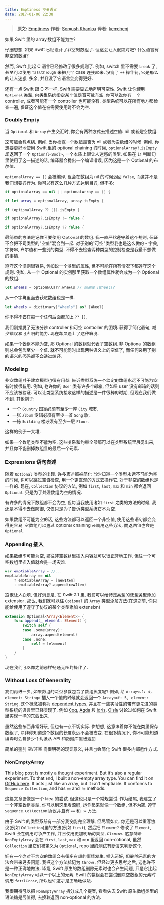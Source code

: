 ```yaml
---
title: Emptiness 空值语义
date: 2017-01-06 22:38
---
```


> **原文:** [Emptiness][originPost]
> **作者:** [Soroush Khanlou][author]
> **译者:** [kemchenj][me]

如果 Swift 里的 array 数组不能为空?

仔细想想: 如果 Swift 已经设计了非空的数组了. 但这会让人很烦对吧? 什么语言有非空的数组?

然而, Swift 比起 C 语言已经修改了很多规则了. 例如, switch 里不需要 `break` 了, 甚至可以使用 `fallthrough` 来把几个 case 连接起来. 没有了 `++` 操作符, 它是那么的让人迷惑, 多余, 并且没了它语言会变得更好.

还有一点 Swift 跟 C 不一样, Swift 需要显式地声明可空性. Swift 让你使用 `Optional` 类型, 向类型系统指定某个值是否可能有空. 你可以说你有一个 controller, 或者可能有一个 controller 也可能没有. 类型系统可以在所有地方都检查一遍, 保证这个值在被需要使用时不会为空.

<!--more-->

### Doubly Empty

当 `Optional` 和 `Array` 产生交汇时, 你会有两种方式去描述空值: nil 或者是空数组.

这可能会有点绕, 例如, 当你检查一个数组是否为 nil 或者为空数组的时候. 例如, 你想要更好地使用 Swift 里的 optional chaining 的时候, `optionalArray?.isEmpty` 却返回了一个 `Optional<Bool>`, 一个本质上很让人迷惑的类型. 如果在 `if` 判断句里使用了这一描述的话, 编译器会抛出一个编译错误, 因为这是一个 Optional 的布尔值.

`optionalArray == []` 会被编译, 但会在数组为 nil 的时候返回 `false`, 而这并不是我们想要的行为. 你可以有这么几种方式达到目的, 但不多:

```swift
if optionalArray == nil || optionalArray == [] {

if let array = optionalArray, array.isEmpty {

if (optionalArray ?? []).isEmpty {

if optionalArray?.isEmpty != false {

if optionalArray?.isEmpty ?? false {
```

最简单的方法是记住不要使用 Optional 的数组. 我一直严格遵守着这个规则, 保证不会把不同类型的"空值"混合到一起. 对于别的"可空"类型我也是这么做的 - 字典, 字符串, 布尔值和一些别的类型. 不得不去检查两种类型的控制检查是我最不想做的事情.

遵守这个规则很容易, 例如说一个类里的属性, 但不可能在所有情况下都遵守这个规则. 例如, 从一个 Optional 的实例那里获取一个数组属性就会成为一个 Optional 的数组.

```swift
let wheels = optionalCar?.wheels // 结果是 [Wheel]?
```

从一个字典里面去获取数组也是一样.

```swift
let wheels = dictionary["wheels"] as? [Wheel]
```

你不得不去在每一个语句后面都加上 `?? []`.

我们刚摆脱了无法分辨 controller 和可空 controller 的困境. 获得了简化语句, 减少错误和可声明的能力. 现在却又遇上了这种窘境.

如果一个数组不能为空, 那 Optional 的数组就代表了空数组, 非 Optional 的数组则总会包含至少一个值. 就不可能同时出现两种语义上的空值了, 而任何采用了别的语义的代码都不会通过编译.

### Modeling

非空数组对于建立模型也很有用处. 告诉类型系统一个给定的数组永远不可能为空有时候很有用. 例如, 也许你的 `User` 类有许多个邮箱, 但如果 user 没有邮箱的话则不应该被验证. 可以让类型系统接收这样的描述是一件很棒的时期, 但现在我们做不到. 其他例子:

- 一个 `Country` 国家必须有至少一座 `City` 城市.
- 一张 `Album` 专辑必须有至少一首 `Song` 歌.
- 一栋 `Building` 楼必须有至少一层 `Floor`.

这样的例子一大堆.

如果一个数组类型不能为空, 这些关系和约束全部都可以在类型系统里展现出来, 并且你不能删掉数组里的最后一个元素.

### Expressions 语句表述

随着 `Optional` 类型的出现, 许多表述都被简化 当你知道一个类型永远不可能为空的时候, 你可以跳过空值检查, 用一个更直观的方式去操作它. 对于非空的数组也是一样的. 现在, `Collection` 协议的方法, 例如 `first`, `last`, `max` 和 `min` 都会返回 `Optional`, 只是为了处理数组为空的情况.

有许多的情况下数组都不会为空, 但每当我使用诸如 `first` 之类的方法的时候, 我还是不得不去做防御, 仅仅只是为了告诉类型系统它不为空.

如果数组不可能为空的话, 这些方法都可以返回一个非空值, 使用这些语句都会变得更容易. 空数组可以通过 optional chaining 来调用这些方法, 而返回值也会是 `Optional`.

### Appending 插入

如果数组不可能为空, 那往非空数组里插入内容就可以很正常地工作. 但往一个可空数组里插入值就会是一场灾难.

```swift
var emptiableArray = //...
emptiableArray == nil
    ? emptiableArray = [newItem]
    : emptiableArray?.append(newItem)
```

这很让人心烦, 但好消息是, 在 Swift 3.1 里, 我们可以给特定类型的泛型类型添加 extension. 那么, 我们就可以往 `Optional` 的 `Array` 类型添加方法(在这之前, 你只能给使用了遵守了协议的某个类型添加 extension)

```swift
extension Optional<Array<Element>> {
    func append(_ element: Element) {
        switch self {
        case .some(array):
            array.append(element)
        case .none:
            self = [element]
        }
    }
}
```

现在我们可以像之前那样畅通无阻的操作了.

### Without Loss Of Generality

我们再进一步, 如果数组的泛型参数包含了数组长度呢? 例如, 给 `Array<of: 4, element: String>` 插入一个值的时候就会返回一个 `Array<of: 5, element: String`. 这个概念被称为 [dependent types][1], 并且在一些实验性的带有更先进的类型系统的语言里已经实现了, 例如 [Coq][2], [Agda][3] 和 [Idris][4]. [Oisín][5] 讨论过如何在 Swift 里实现一样的东西出来.

虽然这些东西非常好玩, 但也有一点不切实际. 你想想, 这意味着你不能在类里保存数组了, 除非你知道这个数组的长度永远不会被改变. 在很多情况下, 你不可能知道编译时会有多少个对象从 API 和数据库里被返回

简单的鉴别 空/非空 有很明确的现实意义, 并且也会简化 Swift 很多内部运作方式.

### NonEmptyArray

This blog post is mostly a thought experiment. But it’s also a regular experiment. To that end, I built a non-empty array type. You can find it on [GitHub here][6]. It acts just like an array, but it isn’t emptiable. It conforms to `Sequence`, `Collection`, and has `==` and `!=` methods.

这篇文章更像是一个 Idea 的尝试. 但这也只是一个常规尝试. 作为结尾, 我建立了一个非空数组类型. 你可以到这里看[源码][6], 运作起来就像一个数组, 但不为空. 遵守 `Sequence`, `Collection` 协议并且有 `==` 和 `!=` 方法.

由于 Swift 的类型系统有一部分我没能完全理解, 但尽管如此, 你还是可以重写协议(例如 `Collection`)里的方法(例如 `first`), 然后把 `Element?` 修改了 `Element`, Swift 会在调用时争产工作, 并且使用更加明确的类型, `Element`. 这意味着 `NonEmptyArray` 会在 `first`, `last`, `max` 和 `min` 里返回 non-optional, 虽然 `Collection` 里它们被定义为 `Optional`, repo 里的测试有断言来判断这个.

拥有一个绝对不为空的数组会有很多有趣的事情发生. 插入还好, 但删除元素的方法会带来更多问题. 我把这个方法标记为 `throws`, 但经过更多思考之后, 这也许不是一种正确地做法. 毕竟, Swift 原生的数组删除元素时也会产生问题, 只是它比起 `NonEmptyArray` 可以一个以上的元素. Swift 的数组会在尝试删除空数组的元素时调用 `fatalError`, 所以也许这才是正确地做法.

我很期待可以把 `NonEmptyArray` 拆分成几个提案, 看看失去 Swift 原生数组类型的语法糖是否值得, 去换取返回 non-optional 的方法.

[originPost]: http://khanlou.com/2016/10/emptiness/
[author]: http://khanlou.com/
[me]: /

[1]: http://khanlou.com/2016/10/emptiness/
[2]: https://en.wikipedia.org/wiki/Coq
[3]: https://en.wikipedia.org/wiki/Agda_(programming_language)
[4]: https://en.wikipedia.org/wiki/Idris_(programming_language)
[5]: https://bigonotetaking.wordpress.com/2015/09/04/in-which-i-misunderstand-dependent-types/
[6]: https://github.com/khanlou/NonEmptyArray



